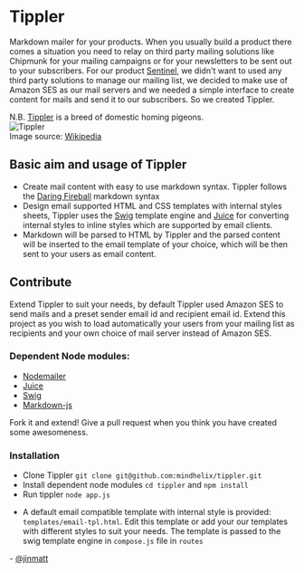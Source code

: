 # Tippler

Markdown mailer for your products. When you usually build a product there comes a situation you need to relay on third party mailing solutions like Chipmunk for your mailing campaigns or for your newsletters to be sent out to your subscribers. For our product [Sentinel](http://sentinelsos.com), we didn't want to used any third party solutions to manage our mailing list, we decided to make use of Amazon SES as our mail servers and we needed a simple interface to create content for mails and send it to our subscribers. So we created Tippler.

N.B. [Tippler](http://en.wikipedia.org/wiki/Tippler) is a breed of domestic homing pigeons.  
![Tippler](http://upload.wikimedia.org/wikipedia/en/5/55/Harshannon.jpg)  
Image source: [Wikipedia](http://en.wikipedia.org/wiki/Tippler)


## Basic aim and usage of Tippler

* Create mail content with easy to use markdown syntax. Tippler follows the [Daring Fireball](http://daringfireball.net/projects/markdown/syntax) markdown syntax
* Design email supported HTML and CSS templates with internal styles sheets, Tippler uses the [Swig](http://paularmstrong.github.io/swig/) template engine and [Juice](https://github.com/LearnBoost/juice) for converting internal styles to inline styles which are supported by email clients.
* Markdown will be parsed to HTML by Tippler and the parsed content will be inserted to the email template of your choice, which will be then sent to your users as email content.

## Contribute

Extend Tippler to suit your needs, by default Tippler used Amazon SES to send mails and a preset sender email id and recipient email id. Extend this project as you wish to load automatically your users from your mailing list as recipients and your own choice of mail server instead of Amazon SES. 

### Dependent Node modules:

* [Nodemailer](http://www.nodemailer.com/)
* [Juice](https://github.com/LearnBoost/juice)
* [Swig](http://paularmstrong.github.io/swig/)
* [Markdown-js](https://github.com/evilstreak/markdown-js)

Fork it and extend! Give a pull request when you think you have created some awesomeness.

### Installation

* Clone Tippler ```git clone git@github.com:mindhelix/tippler.git```
* Install dependent node modules ```cd tippler``` and ```npm install```
* Run tippler ```node app.js``` 


- A default email compatible template with internal style is provided: ```templates/email-tpl.html```. Edit this template or add your our templates with different styles to suit your needs. The template is passed to the swig template engine in ```compose.js``` file in ```routes```


\- [@jinmatt](https://github.com/jinmatt)